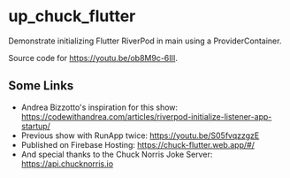 # up_chuck_flutter

Demonstrate initializing Flutter RiverPod in main using a ProviderContainer.

Source code for <https://youtu.be/ob8M9c-6III>.

## Some Links

- Andrea Bizzotto's inspiration for this show: <https://codewithandrea.com/articles/riverpod-initialize-listener-app-startup/>
- Previous show with RunApp twice: <https://youtu.be/S05fvqzzgzE>
- Published on Firebase Hosting: <https://chuck-flutter.web.app/#/>
- And special thanks to the Chuck Norris Joke Server: <https://api.chucknorris.io>
